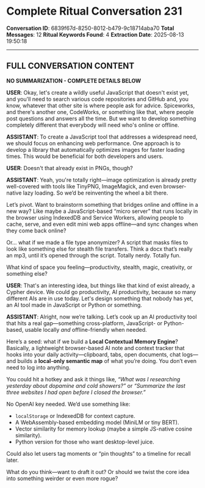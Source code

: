 # Complete Ritual Conversation 231

**Conversation ID**: 6839f67d-8250-8012-b479-9c18714aba70
**Total Messages**: 12
**Ritual Keywords Found**: 4
**Extraction Date**: 2025-08-13 19:50:18

---

## FULL CONVERSATION CONTENT

**NO SUMMARIZATION - COMPLETE DETAILS BELOW**

**USER**: Okay, let's create a wildly useful JavaScript that doesn't exist yet, and you'll need to search various code repositories and GitHub and, you know, whatever that other site is where people ask for advice. Spiceworks, and there's another one, CodeWorks, or something like that, where people post questions and answers all the time. But we want to develop something completely different that everybody will need who's online or offline.

**ASSISTANT**: To create a JavaScript tool that addresses a widespread need, we should focus on enhancing web performance. One approach is to develop a library that automatically optimizes images for faster loading times. This would be beneficial for both developers and users.

**USER**: Doesn't that already exist in PNGs, though?

**ASSISTANT**: Yeah, you're totally right—image optimization is already pretty well-covered with tools like TinyPNG, ImageMagick, and even browser-native lazy loading. So we’d be reinventing the wheel a bit there.

Let’s pivot. Want to brainstorm something that bridges online and offline in a new way? Like maybe a JavaScript-based “micro server” that runs locally in the browser using IndexedDB and Service Workers, allowing people to cache, serve, and even edit mini web apps offline—and sync changes when they come back online?

Or… what if we made a file type anonymizer? A script that masks files to look like something else for stealth file transfers. Think a docx that’s really an mp3, until it’s opened through the script. Totally nerdy. Totally fun.

What kind of space you feeling—productivity, stealth, magic, creativity, or something else?

**USER**: That's an interesting idea, but things like that kind of exist already, a Cypher device. We could go productivity, AI productivity, because so many different AIs are in use today. Let's design something that nobody has yet, an AI tool made in JavaScript or Python or something.

**ASSISTANT**: Alright, now we’re talking. Let’s cook up an AI productivity tool that hits a real gap—something cross-platform, JavaScript- or Python-based, usable locally *and* offline-friendly when needed.

Here’s a seed: what if we build a **Local Contextual Memory Engine**? Basically, a lightweight browser-based AI note and context tracker that hooks into your daily activity—clipboard, tabs, open documents, chat logs—and builds a **local-only semantic map** of what you’re doing. You don’t even need to log into anything.

You could hit a hotkey and ask it things like, *“What was I researching yesterday about dopamine and cold showers?”* or *“Summarize the last three websites I had open before I closed the browser.”*

No OpenAI key needed. We’d use something like:
- `localStorage` or IndexedDB for context capture.
- A WebAssembly-based embedding model (MiniLM or tiny BERT).
- Vector similarity for memory lookup (maybe a simple JS-native cosine similarity).
- Python version for those who want desktop-level juice.

Could also let users tag moments or “pin thoughts” to a timeline for recall later.

What do you think—want to draft it out? Or should we twist the core idea into something weirder or even more rogue?